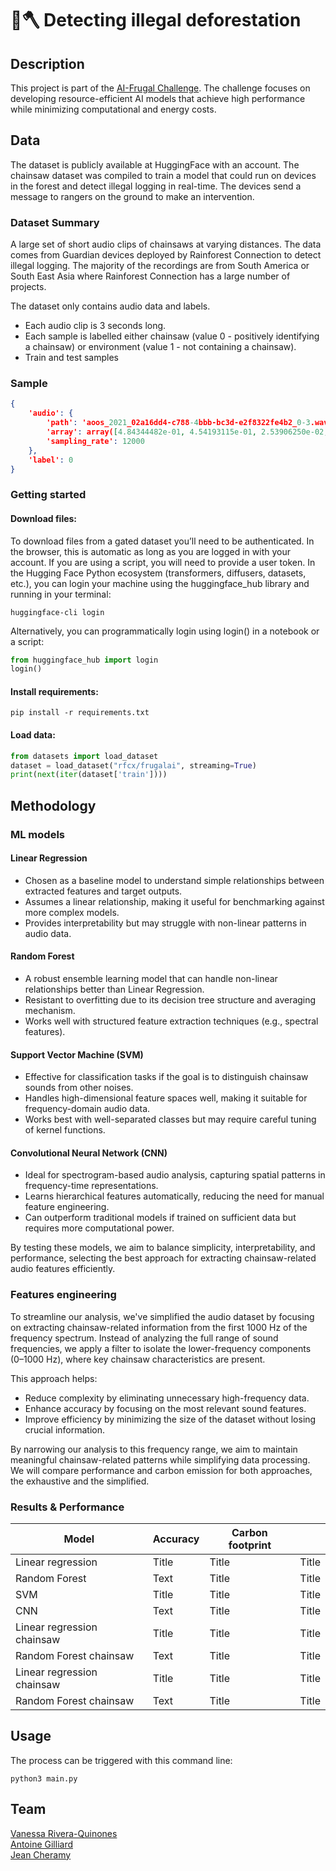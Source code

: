 # 🌳🪓 Detecting illegal deforestation

## Description
This project is part of the [AI-Frugal Challenge](https://frugalaichallenge.org/). The challenge focuses on
developing resource-efficient AI models that achieve high performance while minimizing computational 
and energy costs.

## Data

The dataset is publicly available at HuggingFace with an account.  The chainsaw dataset was compiled to train a model that could run on devices in the forest and detect illegal logging in real-time. The devices send a message to rangers on the ground to make an intervention.

### Dataset Summary
A large set of short audio clips of chainsaws at varying distances. The data comes from Guardian devices deployed by Rainforest Connection to detect illegal logging. The majority of the recordings are from South America or South East Asia where Rainforest Connection has a large number of projects.

The dataset only contains audio data and labels. 

- Each audio clip is 3 seconds long. 
- Each sample is labelled either chainsaw (value 0 - positively identifying a chainsaw) or environment (value 1 - not containing a chainsaw).
- Train and test samples 

###  Sample
```json
{
    'audio': {
        'path': 'aoos_2021_02a16dd4-c788-4bbb-bc3d-e2f8322fe4b2_0-3.wav',
        'array': array([4.84344482e-01, 4.54193115e-01, 2.53906250e-02, ..., 2.44140625e-04, 3.05175781e-05, 9.15527344e-04]),
        'sampling_rate': 12000
    },
    'label': 0
}
```

### Getting started

#### Download files:
To download files from a gated dataset you’ll need to be authenticated. In the browser, this is automatic as long as you are logged in with your account. If you are using a script, you will need to provide a user token. In the Hugging Face Python ecosystem (transformers, diffusers, datasets, etc.), you can login your machine using the huggingface_hub library and running in your terminal:


`huggingface-cli login`

Alternatively, you can programmatically login using login() in a notebook or a script:

```python
from huggingface_hub import login
login()
```
#### Install requirements:

`pip install -r requirements.txt`

#### Load data:

``` python
from datasets import load_dataset
dataset = load_dataset("rfcx/frugalai", streaming=True)
print(next(iter(dataset['train'])))
```

## Methodology

### ML models

#### Linear Regression

- Chosen as a baseline model to understand simple relationships between extracted features and target outputs.
- Assumes a linear relationship, making it useful for benchmarking against more complex models.
- Provides interpretability but may struggle with non-linear patterns in audio data.
#### Random Forest

- A robust ensemble learning model that can handle non-linear relationships better than Linear Regression.
- Resistant to overfitting due to its decision tree structure and averaging mechanism.
- Works well with structured feature extraction techniques (e.g., spectral features).
#### Support Vector Machine (SVM)

- Effective for classification tasks if the goal is to distinguish chainsaw sounds from other noises.
- Handles high-dimensional feature spaces well, making it suitable for frequency-domain audio data.
- Works best with well-separated classes but may require careful tuning of kernel functions.
#### Convolutional Neural Network (CNN)

- Ideal for spectrogram-based audio analysis, capturing spatial patterns in frequency-time representations.
- Learns hierarchical features automatically, reducing the need for manual feature engineering.
- Can outperform traditional models if trained on sufficient data but requires more computational power.

By testing these models, we aim to balance simplicity, interpretability, and performance, selecting the best approach for extracting chainsaw-related audio features efficiently.

### Features engineering
To streamline our analysis, we've simplified the audio dataset by focusing on extracting chainsaw-related information from the first 1000 Hz of the frequency spectrum. Instead of analyzing the full range of sound frequencies, we apply a filter to isolate the lower-frequency components (0–1000 Hz), where key chainsaw characteristics are present.

This approach helps:

- Reduce complexity by eliminating unnecessary high-frequency data. 
- Enhance accuracy by focusing on the most relevant sound features. 
- Improve efficiency by minimizing the size of the dataset without losing crucial information.

By narrowing our analysis to this frequency range, we aim to maintain meaningful chainsaw-related patterns while simplifying data processing.
We will compare performance and carbon emission for both approaches, the exhaustive and the simplified.

### Results & Performance

 | Model                      | Accuracy | Carbon footprint |    |
|----------------------------|----------|------------------|-------|
| Linear regression          | Title    | Title            | Title |
| Random Forest              | Text     | Title            | Title |
| SVM                        | Title    | Title            | Title |
| CNN                        | Text     | Title            | Title |
| Linear regression chainsaw | Title    | Title            | Title |
| Random Forest chainsaw     | Text     | Title            | Title |
| Linear regression chainsaw | Title    | Title            | Title |
| Random Forest chainsaw             | Text     | Title            | Title |


## Usage 
The process can be triggered with this command line:

`python3 main.py`

## Team
[Vanessa Rivera-Quinones](https://github.com/vriveraq)  
[Antoine Gilliard](https://github.com/Tonyfunkman)  
[Jean Cheramy](https://github.com/jean-cheramy)

